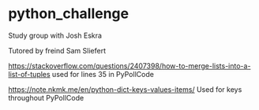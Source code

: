 # python_challenge

Study group with Josh Eskra

Tutored by freind Sam Sliefert

https://stackoverflow.com/questions/2407398/how-to-merge-lists-into-a-list-of-tuples used for lines 35 in PyPollCode

https://note.nkmk.me/en/python-dict-keys-values-items/ Used for keys throughout PyPollCode